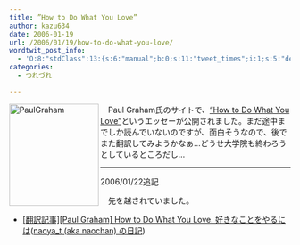 ```yaml
---
title: ”How to Do What You Love”
author: kazu634
date: 2006-01-19
url: /2006/01/19/how-to-do-what-you-love/
wordtwit_post_info:
  - 'O:8:"stdClass":13:{s:6:"manual";b:0;s:11:"tweet_times";i:1;s:5:"delay";i:0;s:7:"enabled";i:1;s:10:"separation";s:2:"60";s:7:"version";s:3:"3.7";s:14:"tweet_template";b:0;s:6:"status";i:2;s:6:"result";a:0:{}s:13:"tweet_counter";i:2;s:13:"tweet_log_ids";a:1:{i:0;i:2251;}s:9:"hash_tags";a:0:{}s:8:"accounts";a:1:{i:0;s:7:"kazu634";}}'
categories:
  - つれづれ

---
```

<div class="section">
<p>
<a href="http://www.paulgraham.com/" onclick="__gaTracker('send', 'event', 'outbound-article', 'http://www.paulgraham.com/', '');" target="_blank"><img width="160" align="left" alt="PaulGraham" src="http://image.blog.livedoor.jp/simoom634/imgs/b/0/b0b9b402-s.jpg" height="183" border="0" class="pict" /></a>
</p></p> 
  
<p>
    　Paul Graham氏のサイトで、<a href="http://www.paulgraham.com/love.html" onclick="__gaTracker('send', 'event', 'outbound-article', 'http://www.paulgraham.com/love.html', '&#8220;How to Do What You Love&#8221;');" target="blank">&#8220;How to Do What You Love&#8221;</a>というエッセーが公開されました。まだ途中までしか読んでいないのですが、面白そうなので、後でまた翻訳してみようかなぁ…どうせ大学院も終わろうとしているところだし…
</p>
  
<hr />
</p> 
  
<p>
    2006/01/22追記
</p></p> 
  
<p>
    　先を越されていました。
</p>
  
<ul>
<li>
<a href="http://d.hatena.ne.jp/naoya_t/20060119/1137650247" onclick="__gaTracker('send', 'event', 'outbound-article', 'http://d.hatena.ne.jp/naoya_t/20060119/1137650247', '[翻訳記事][Paul Graham] How to Do What You Love. 好きなことをやるには');" target="blank">[翻訳記事][Paul Graham] How to Do What You Love. 好きなことをやるには</a>(<a href="http://d.hatena.ne.jp/naoya_t/" onclick="__gaTracker('send', 'event', 'outbound-article', 'http://d.hatena.ne.jp/naoya_t/', 'naoya_t (aka naochan) の日記');" target="blank">naoya_t (aka naochan) の日記</a>)
</li>
</ul>
</div>